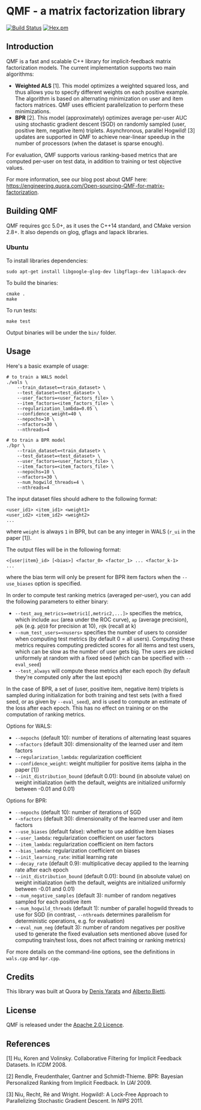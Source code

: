 # QMF - a matrix factorization library

[![Build Status](https://travis-ci.org/quora/qmf.svg?branch=master)](https://travis-ci.org/quora/qmf)
[![Hex.pm](https://img.shields.io/hexpm/l/plug.svg)](LICENSE)

## Introduction

QMF is a fast and scalable C++ library for implicit-feedback matrix factorization models. The current implementation supports two main algorithms:

* **Weighted ALS** [1]. This model optimizes a weighted squared loss, and thus allows you to specify different weights on each positive example. The algorithm is based on alternating minimization on user and item factors matrices. QMF uses efficient parallelization to perform these minimizations.
* **BPR** [2]. This model (approximately) optimizes average per-user AUC using stochastic gradient descent (SGD) on randomly sampled (user, positive item, negative item) triplets. Asynchronous, parallel Hogwild! [3] updates are supported in QMF to achieve near-linear speedup in the number of processors (when the dataset is sparse enough).

For evaluation, QMF supports various ranking-based metrics that are computed per-user on test data, in addition to training or test objective values.

For more information, see our blog post about QMF here: https://engineering.quora.com/Open-sourcing-QMF-for-matrix-factorization.

## Building QMF

QMF requires gcc 5.0+, as it uses the C++14 standard, and CMake version 2.8+. It also depends on glog, gflags and lapack libraries.

### Ubuntu

To install libraries dependencies:
```
sudo apt-get install libgoogle-glog-dev libgflags-dev liblapack-dev
```

To build the binaries:
```
cmake .
make
```
To run tests:

```
make test
```

Output binaries will be under the `bin/` folder.

## Usage

Here's a basic example of usage:
```
# to train a WALS model
./wals \
    --train_dataset=<train_dataset> \
    --test_dataset=<test_dataset> \
    --user_factors=<user_factors_file> \
    --item_factors=<item_factors_file> \
    --regularization_lambda=0.05 \
    --confidence_weight=40 \
    --nepochs=10 \
    --nfactors=30 \
    --nthreads=4

# to train a BPR model
./bpr \
    --train_dataset=<train_dataset> \
    --test_dataset=<test_dataset> \
    --user_factors=<user_factors_file> \
    --item_factors=<item_factors_file> \
    --nepochs=10 \
    --nfactors=30 \
    --num_hogwild_threads=4 \
    --nthreads=4
```
The input dataset files should adhere to the following format:
```
<user_id1> <item_id1> <weight1>
<user_id2> <item_id2> <weight2>
...
```
where `weight` is always `1` in BPR, but can be any integer in WALS (`r_ui` in the paper [1]).

The output files will be in the following format:
```
<{user|item}_id> [<bias>] <factor_0> <factor_1> ... <factor_k-1>
...
```
where the bias term will only be present for BPR item factors when the `--use_biases` option is specified.

In order to compute test ranking metrics (averaged per-user), you can add the following parameters to either binary:
* `--test_avg_metrics=<metric1[,metric2,...]>` specifies the metrics, which include `auc` (area under the ROC curve), `ap` (average precision), `p@k` (e.g. `p@10` for precision at 10), `r@k` (recall at k)
* `--num_test_users=<nusers>` specifies the number of users to consider when computing test metrics (by default 0 = all users). Computing these metrics requires computing predicted scores for all items and test users, which can be slow as the number of user gets big. The users are picked uniformely at random with a fixed seed (which can be specified with `--eval_seed`)
* `--test_always` will compute these metrics after each epoch (by default they're computed only after the last epoch)

In the case of BPR, a set of (user, positive item, negative item) triplets is sampled during initialization for both training and test sets (with a fixed seed, or as given by `--eval_seed`), and is used to compute an estimate of the loss after each epoch. This has no effect on training or on the computation of ranking metrics.

Options for WALS:
* `--nepochs` (default 10): number of iterations of alternating least squares
* `--nfactors` (default 30): dimensionality of the learned user and item factors
* `--regularization_lambda`: regularization coefficient
* `--confidence_weight`: weight multiplier for positive items (alpha in the paper [1])
* `--init_distribution_bound` (default 0.01): bound (in absolute value) on weight initialization (with the default, weights are initialized uniformly between -0.01 and 0.01)

Options for BPR:
* `--nepochs` (default 10): number of iterations of SGD
* `--nfactors` (default 30): dimensionality of the learned user and item factors
* `--use_biases` (default false): whether to use additive item biases
* `--user_lambda`: regularization coefficient on user factors
* `--item_lambda`: regularization coefficient on item factors
* `--bias_lambda`: regularization coefficient on biases
* `--init_learning_rate`: initial learning rate
* `--decay_rate` (default 0.9): multiplicative decay applied to the learning rate after each epoch
* `--init_distribution_bound` (default 0.01): bound (in absolute value) on weight initialization (with the default, weights are initialized uniformly between -0.01 and 0.01)
* `--num_negative_samples` (default 3): number of random negatives sampled for each positive item
* `--num_hogwild_threads` (default 1): number of parallel hogwild threads to use for SGD (in contrast, `--nthreads` determines parallelism for deterministic operations, e.g. for evaluation)
* `--eval_num_neg` (default 3): number of random negatives per positive used to generate the fixed evaluation sets mentioned above (used for computing train/test loss, does not affect training or ranking metrics)

For more details on the command-line options, see the definitions in `wals.cpp` and `bpr.cpp`.

## Credits

This library was built at Quora by [Denis Yarats](https://github.com/1nadequacy) and [Alberto Bietti](https://github.com/albietz).

## License
QMF is released under the [Apache 2.0 Licence](https://github.com/quora/qmf/blob/master/LICENSE).

## References

[1] Hu, Koren and Volinsky. Collaborative Filtering for Implicit Feedback Datasets. In *ICDM* 2008.

[2] Rendle, Freudenthaler, Gantner and Schmidt-Thieme. BPR: Bayesian Personalized Ranking from Implicit Feedback. In *UAI* 2009.

[3] Niu, Recht, Ré and Wright. Hogwild!: A Lock-Free Approach to Parallelizing Stochastic Gradient Descent. In *NIPS* 2011.
